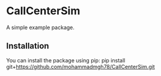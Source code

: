 
# CallCenterSim

A simple example package.

## Installation

You can install the package using pip: pip install git+https://github.com/mohammadmgh78/CallCenterSim.git
